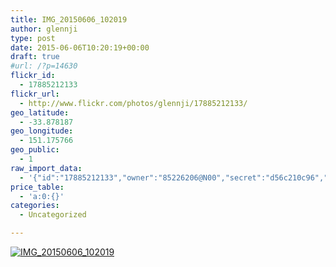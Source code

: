 ```yaml
---
title: IMG_20150606_102019
author: glennji
type: post
date: 2015-06-06T10:20:19+00:00
draft: true
#url: /?p=14630
flickr_id:
  - 17885212133
flickr_url:
  - http://www.flickr.com/photos/glennji/17885212133/
geo_latitude:
  - -33.878187
geo_longitude:
  - 151.175766
geo_public:
  - 1
raw_import_data:
  - '{"id":"17885212133","owner":"85226206@N00","secret":"d56c210c96","server":"296","farm":1,"title":"IMG_20150606_102019","ispublic":0,"isfriend":0,"isfamily":0,"description":{"_content":""},"dateupload":"1433550054","lastupdate":"1433550060","datetaken":"2015-06-06 10:20:19","datetakengranularity":"0","datetakenunknown":"0","ownername":"glennji","tags":"","machine_tags":"","originalsecret":"fd343a0761","originalformat":"jpg","latitude":"-33.878187","longitude":"151.175766","accuracy":"16","context":0,"place_id":"qRcYmO1QUrMZuclZ","woeid":"1094076","geo_is_family":0,"geo_is_friend":0,"geo_is_contact":0,"geo_is_public":0,"media":"photo","media_status":"ready","url_o":"https://farm1.staticflickr.com/296/17885212133_fd343a0761_o.jpg","height_o":"4160","width_o":"3120"}'
price_table:
  - 'a:0:{}'
categories:
  - Uncategorized

---
```

<p class="flickr-image">
  <a href="http://www.flickr.com/photos/glennji/17885212133/" class="flickr-link"><img src="http://i2.wp.com/glennji.com/wp-content/uploads/2015/06/17885212133_fd343a0761_o.jpg?fit=1024%2C1024" width="" height="" alt="IMG_20150606_102019" class="keyring-img" /></a>
</p>
